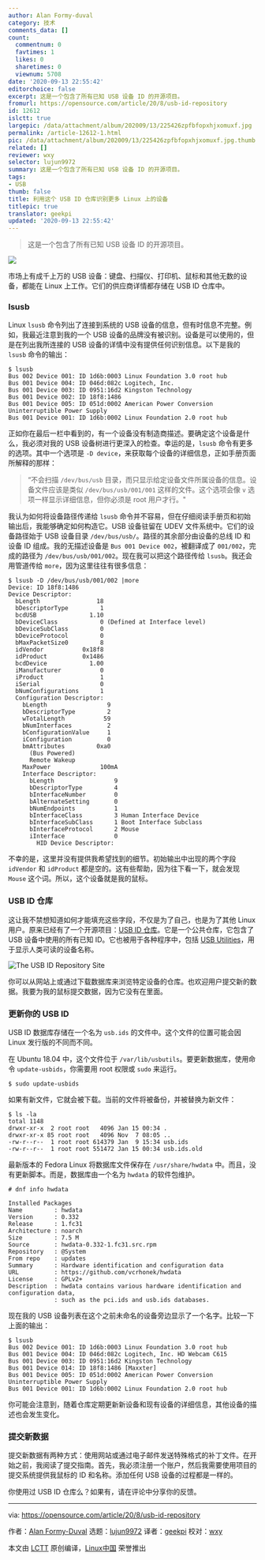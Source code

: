 ```yaml
---
author: Alan Formy-duval
category: 技术
comments_data: []
count:
  commentnum: 0
  favtimes: 1
  likes: 0
  sharetimes: 0
  viewnum: 5708
date: '2020-09-13 22:55:42'
editorchoice: false
excerpt: 这是一个包含了所有已知 USB 设备 ID 的开源项目。
fromurl: https://opensource.com/article/20/8/usb-id-repository
id: 12612
islctt: true
largepic: /data/attachment/album/202009/13/225426zpfbfopxhjxomuxf.jpg
permalink: /article-12612-1.html
pic: /data/attachment/album/202009/13/225426zpfbfopxhjxomuxf.jpg.thumb.jpg
related: []
reviewer: wxy
selector: lujun9972
summary: 这是一个包含了所有已知 USB 设备 ID 的开源项目。
tags:
- USB
thumb: false
title: 利用这个 USB ID 仓库识别更多 Linux 上的设备
titlepic: true
translator: geekpi
updated: '2020-09-13 22:55:42'
---
```



> 
> 这是一个包含了所有已知 USB 设备 ID 的开源项目。
> 
> 
> 


![](/data/attachment/album/202009/13/225426zpfbfopxhjxomuxf.jpg)


市场上有成千上万的 USB 设备：键盘、扫描仪、打印机、鼠标和其他无数的设备，都能在 Linux 上工作。它们的供应商详情都存储在 USB ID 仓库中。


### lsusb


Linux `lsusb` 命令列出了连接到系统的 USB 设备的信息，但有时信息不完整。例如，我最近注意到我的一个 USB 设备的品牌没有被识别。设备是可以使用的，但是在列出我所连接的 USB 设备的详情中没有提供任何识别信息。以下是我的 `lsusb` 命令的输出：



```
$ lsusb
Bus 002 Device 001: ID 1d6b:0003 Linux Foundation 3.0 root hub
Bus 001 Device 004: ID 046d:082c Logitech, Inc.
Bus 001 Device 003: ID 0951:16d2 Kingston Technology
Bus 001 Device 002: ID 18f8:1486  
Bus 001 Device 005: ID 051d:0002 American Power Conversion Uninterruptible Power Supply
Bus 001 Device 001: ID 1d6b:0002 Linux Foundation 2.0 root hub

```

正如你在最后一栏中看到的，有一个设备没有制造商描述。要确定这个设备是什么，我必须对我的 USB 设备树进行更深入的检查。幸运的是，`lsusb` 命令有更多的选项。其中一个选项是 `-D device`，来获取每个设备的详细信息，正如手册页面所解释的那样：



> 
> “不会扫描 `/dev/bus/usb` 目录，而只显示给定设备文件所属设备的信息。设备文件应该是类似 `/dev/bus/usb/001/001` 这样的文件。这个选项会像 `v` 选项一样显示详细信息，但你必须是 root 用户才行。"
> 
> 
> 


我认为如何将设备路径传递给 `lsusb` 命令并不容易，但在仔细阅读手册页和初始输出后，我能够确定如何构造它。USB 设备驻留在 UDEV 文件系统中。它们的设备路径始于 USB 设备目录 `/dev/bus/usb/`。路径的其余部分由设备的总线 ID 和设备 ID 组成。我的无描述设备是 `Bus 001 Device 002`，被翻译成了 `001/002`，完成的路径为 `/dev/bus/usb/001/002`。现在我可以把这个路径传给 `lsusb`。我还会用管道传给 `more`，因为这里往往有很多信息：



```
$ lsusb -D /dev/bus/usb/001/002 |more
Device: ID 18f8:1486  
Device Descriptor:
  bLength                18
  bDescriptorType         1
  bcdUSB               1.10
  bDeviceClass            0 (Defined at Interface level)
  bDeviceSubClass         0
  bDeviceProtocol         0
  bMaxPacketSize0         8
  idVendor           0x18f8
  idProduct          0x1486
  bcdDevice            1.00
  iManufacturer           0
  iProduct                1
  iSerial                 0
  bNumConfigurations      1
  Configuration Descriptor:
    bLength                 9
    bDescriptorType         2
    wTotalLength           59
    bNumInterfaces          2
    bConfigurationValue     1
    iConfiguration          0
    bmAttributes         0xa0
      (Bus Powered)
      Remote Wakeup
    MaxPower              100mA
    Interface Descriptor:
      bLength                 9
      bDescriptorType         4
      bInterfaceNumber        0
      bAlternateSetting       0
      bNumEndpoints           1
      bInterfaceClass         3 Human Interface Device
      bInterfaceSubClass      1 Boot Interface Subclass
      bInterfaceProtocol      2 Mouse
      iInterface              0
        HID Device Descriptor:

```

不幸的是，这里并没有提供我希望找到的细节。初始输出中出现的两个字段 `idVendor` 和 `idProduct` 都是空的。这有些帮助，因为往下看一下，就会发现 `Mouse` 这个词。所以，这个设备就是我的鼠标。


### USB ID 仓库


这让我不禁想知道如何才能填充这些字段，不仅是为了自己，也是为了其他 Linux 用户。原来已经有了一个开源项目：[USB ID 仓库](http://www.linux-usb.org/usb-ids.html)。它是一个公共仓库，它包含了 USB 设备中使用的所有已知 ID。它也被用于各种程序中，包括 [USB Utilities](https://sourceforge.net/projects/linux-usb/files/)，用于显示人类可读的设备名称。


![The USB ID Repository Site](/data/attachment/album/202009/13/225559xux1x41qhuaic1iz.png "The USB ID Repository Site")


你可以从网站上或通过下载数据库来浏览特定设备的仓库。也欢迎用户提交新的数据。我要为我的鼠标提交数据，因为它没有在里面。


### 更新你的 USB ID


USB ID 数据库存储在一个名为 `usb.ids` 的文件中。这个文件的位置可能会因 Linux 发行版的不同而不同。


在 Ubuntu 18.04 中，这个文件位于 `/var/lib/usbutils`。要更新数据库，使用命令 `update-usbids`，你需要用 root 权限或 `sudo` 来运行。



```
$ sudo update-usbids

```

如果有新文件，它就会被下载。当前的文件将被备份，并被替换为新文件：



```
$ ls -la
total 1148
drwxr-xr-x  2 root root   4096 Jan 15 00:34 .
drwxr-xr-x 85 root root   4096 Nov  7 08:05 ..
-rw-r--r--  1 root root 614379 Jan  9 15:34 usb.ids
-rw-r--r--  1 root root 551472 Jan 15 00:34 usb.ids.old

```

最新版本的 Fedora Linux 将数据库文件保存在 `/usr/share/hwdata` 中。而且，没有更新脚本。而是，数据库由一个名为 `hwdata` 的软件包维护。



```
# dnf info hwdata

Installed Packages
Name         : hwdata
Version      : 0.332
Release      : 1.fc31
Architecture : noarch
Size         : 7.5 M
Source       : hwdata-0.332-1.fc31.src.rpm
Repository   : @System
From repo    : updates
Summary      : Hardware identification and configuration data
URL          : https://github.com/vcrhonek/hwdata
License      : GPLv2+
Description  : hwdata contains various hardware identification and configuration data,
             : such as the pci.ids and usb.ids databases.

```

现在我的 USB 设备列表在这个之前未命名的设备旁边显示了一个名字。比较一下上面的输出：



```
$ lsusb
Bus 002 Device 001: ID 1d6b:0003 Linux Foundation 3.0 root hub
Bus 001 Device 004: ID 046d:082c Logitech, Inc. HD Webcam C615
Bus 001 Device 003: ID 0951:16d2 Kingston Technology
Bus 001 Device 014: ID 18f8:1486 [Maxxter]
Bus 001 Device 005: ID 051d:0002 American Power Conversion Uninterruptible Power Supply
Bus 001 Device 001: ID 1d6b:0002 Linux Foundation 2.0 root hub

```

你可能会注意到，随着仓库定期更新新设备和现有设备的详细信息，其他设备的描述也会发生变化。


### 提交新数据


提交新数据有两种方式：使用网站或通过电子邮件发送特殊格式的补丁文件。在开始之前，我阅读了提交指南。首先，我必须注册一个账户，然后我需要使用项目的提交系统提供我鼠标的 ID 和名称。添加任何 USB 设备的过程都是一样的。


你使用过 USB ID 仓库么？如果有，请在评论中分享你的反馈。




---


via: <https://opensource.com/article/20/8/usb-id-repository>


作者：[Alan Formy-Duval](https://opensource.com/users/alanfdoss) 选题：[lujun9972](https://github.com/lujun9972) 译者：[geekpi](https://github.com/geekpi) 校对：[wxy](https://github.com/wxy)


本文由 [LCTT](https://github.com/LCTT/TranslateProject) 原创编译，[Linux中国](https://linux.cn/) 荣誉推出